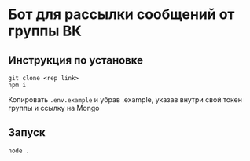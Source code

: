 # Бот для рассылки сообщений от группы ВК

## Инструкция по установке
```
git clone <rep link>
npm i
```
Копировать `.env.example` и убрав .example, указав внутри свой токен группы и ссылку на Mongo

## Запуск
```
node .
```
